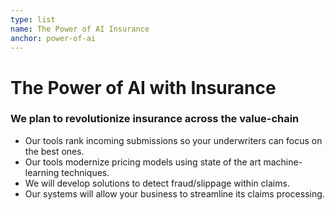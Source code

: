 ```yaml
---
type: list
name: The Power of AI Insurance
anchor: power-of-ai
---
```


# The Power of AI with Insurance

### We plan to revolutionize insurance across the value-chain

- Our tools rank incoming submissions so your underwriters can focus on the best ones.
- Our tools modernize pricing models using state of the art machine-learning techniques.
- We will develop solutions to detect fraud/slippage within claims.
- Our systems will allow your business to streamline its claims processing.